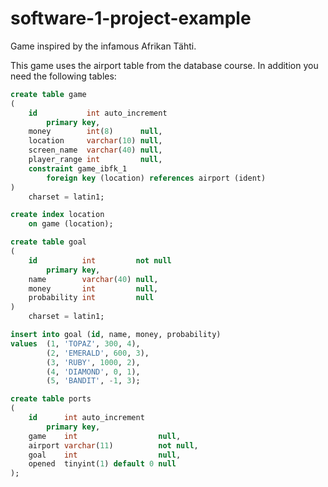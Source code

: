 # software-1-project-example
Game inspired by the infamous Afrikan Tähti.

This game uses the airport table from the database course. In addition you need the following tables:
```sql
create table game
(
    id           int auto_increment
        primary key,
    money        int(8)      null,
    location     varchar(10) null,
    screen_name  varchar(40) null,
    player_range int         null,
    constraint game_ibfk_1
        foreign key (location) references airport (ident)
)
    charset = latin1;

create index location
    on game (location);
```
```sql
create table goal
(
    id          int         not null
        primary key,
    name        varchar(40) null,
    money       int         null,
    probability int         null
)
    charset = latin1;

insert into goal (id, name, money, probability)
values  (1, 'TOPAZ', 300, 4),
        (2, 'EMERALD', 600, 3),
        (3, 'RUBY', 1000, 2),
        (4, 'DIAMOND', 0, 1),
        (5, 'BANDIT', -1, 3);
```
```sql
create table ports
(
    id      int auto_increment
        primary key,
    game    int                  null,
    airport varchar(11)          not null,
    goal    int                  null,
    opened  tinyint(1) default 0 null
);
```